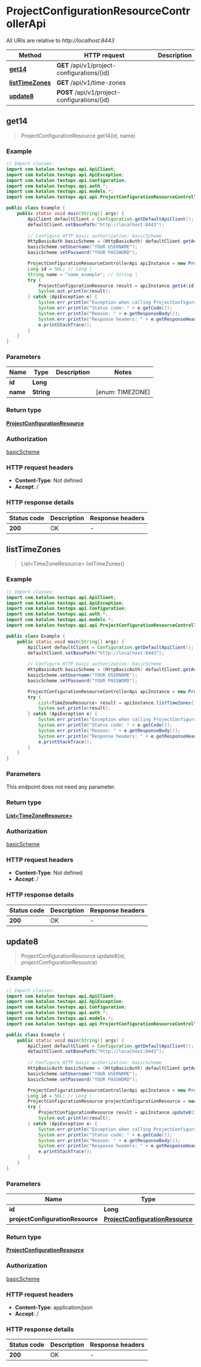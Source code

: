 # ProjectConfigurationResourceControllerApi

All URIs are relative to *http://localhost:8443*

Method | HTTP request | Description
------------- | ------------- | -------------
[**get14**](ProjectConfigurationResourceControllerApi.md#get14) | **GET** /api/v1/project-configurations/{id} | 
[**listTimeZones**](ProjectConfigurationResourceControllerApi.md#listTimeZones) | **GET** /api/v1/time-zones | 
[**update8**](ProjectConfigurationResourceControllerApi.md#update8) | **POST** /api/v1/project-configurations/{id} | 



## get14

> ProjectConfigurationResource get14(id, name)



### Example

```java
// Import classes:
import com.katalon.testops.api.ApiClient;
import com.katalon.testops.api.ApiException;
import com.katalon.testops.api.Configuration;
import com.katalon.testops.api.auth.*;
import com.katalon.testops.api.models.*;
import com.katalon.testops.api.api.ProjectConfigurationResourceControllerApi;

public class Example {
    public static void main(String[] args) {
        ApiClient defaultClient = Configuration.getDefaultApiClient();
        defaultClient.setBasePath("http://localhost:8443");
        
        // Configure HTTP basic authorization: basicScheme
        HttpBasicAuth basicScheme = (HttpBasicAuth) defaultClient.getAuthentication("basicScheme");
        basicScheme.setUsername("YOUR USERNAME");
        basicScheme.setPassword("YOUR PASSWORD");

        ProjectConfigurationResourceControllerApi apiInstance = new ProjectConfigurationResourceControllerApi(defaultClient);
        Long id = 56L; // Long | 
        String name = "name_example"; // String | 
        try {
            ProjectConfigurationResource result = apiInstance.get14(id, name);
            System.out.println(result);
        } catch (ApiException e) {
            System.err.println("Exception when calling ProjectConfigurationResourceControllerApi#get14");
            System.err.println("Status code: " + e.getCode());
            System.err.println("Reason: " + e.getResponseBody());
            System.err.println("Response headers: " + e.getResponseHeaders());
            e.printStackTrace();
        }
    }
}
```

### Parameters


Name | Type | Description  | Notes
------------- | ------------- | ------------- | -------------
 **id** | **Long**|  |
 **name** | **String**|  | [enum: TIMEZONE]

### Return type

[**ProjectConfigurationResource**](ProjectConfigurationResource.md)

### Authorization

[basicScheme](../README.md#basicScheme)

### HTTP request headers

- **Content-Type**: Not defined
- **Accept**: */*

### HTTP response details
| Status code | Description | Response headers |
|-------------|-------------|------------------|
| **200** | OK |  -  |


## listTimeZones

> List&lt;TimeZoneResource&gt; listTimeZones()



### Example

```java
// Import classes:
import com.katalon.testops.api.ApiClient;
import com.katalon.testops.api.ApiException;
import com.katalon.testops.api.Configuration;
import com.katalon.testops.api.auth.*;
import com.katalon.testops.api.models.*;
import com.katalon.testops.api.api.ProjectConfigurationResourceControllerApi;

public class Example {
    public static void main(String[] args) {
        ApiClient defaultClient = Configuration.getDefaultApiClient();
        defaultClient.setBasePath("http://localhost:8443");
        
        // Configure HTTP basic authorization: basicScheme
        HttpBasicAuth basicScheme = (HttpBasicAuth) defaultClient.getAuthentication("basicScheme");
        basicScheme.setUsername("YOUR USERNAME");
        basicScheme.setPassword("YOUR PASSWORD");

        ProjectConfigurationResourceControllerApi apiInstance = new ProjectConfigurationResourceControllerApi(defaultClient);
        try {
            List<TimeZoneResource> result = apiInstance.listTimeZones();
            System.out.println(result);
        } catch (ApiException e) {
            System.err.println("Exception when calling ProjectConfigurationResourceControllerApi#listTimeZones");
            System.err.println("Status code: " + e.getCode());
            System.err.println("Reason: " + e.getResponseBody());
            System.err.println("Response headers: " + e.getResponseHeaders());
            e.printStackTrace();
        }
    }
}
```

### Parameters

This endpoint does not need any parameter.

### Return type

[**List&lt;TimeZoneResource&gt;**](TimeZoneResource.md)

### Authorization

[basicScheme](../README.md#basicScheme)

### HTTP request headers

- **Content-Type**: Not defined
- **Accept**: */*

### HTTP response details
| Status code | Description | Response headers |
|-------------|-------------|------------------|
| **200** | OK |  -  |


## update8

> ProjectConfigurationResource update8(id, projectConfigurationResource)



### Example

```java
// Import classes:
import com.katalon.testops.api.ApiClient;
import com.katalon.testops.api.ApiException;
import com.katalon.testops.api.Configuration;
import com.katalon.testops.api.auth.*;
import com.katalon.testops.api.models.*;
import com.katalon.testops.api.api.ProjectConfigurationResourceControllerApi;

public class Example {
    public static void main(String[] args) {
        ApiClient defaultClient = Configuration.getDefaultApiClient();
        defaultClient.setBasePath("http://localhost:8443");
        
        // Configure HTTP basic authorization: basicScheme
        HttpBasicAuth basicScheme = (HttpBasicAuth) defaultClient.getAuthentication("basicScheme");
        basicScheme.setUsername("YOUR USERNAME");
        basicScheme.setPassword("YOUR PASSWORD");

        ProjectConfigurationResourceControllerApi apiInstance = new ProjectConfigurationResourceControllerApi(defaultClient);
        Long id = 56L; // Long | 
        ProjectConfigurationResource projectConfigurationResource = new ProjectConfigurationResource(); // ProjectConfigurationResource | 
        try {
            ProjectConfigurationResource result = apiInstance.update8(id, projectConfigurationResource);
            System.out.println(result);
        } catch (ApiException e) {
            System.err.println("Exception when calling ProjectConfigurationResourceControllerApi#update8");
            System.err.println("Status code: " + e.getCode());
            System.err.println("Reason: " + e.getResponseBody());
            System.err.println("Response headers: " + e.getResponseHeaders());
            e.printStackTrace();
        }
    }
}
```

### Parameters


Name | Type | Description  | Notes
------------- | ------------- | ------------- | -------------
 **id** | **Long**|  |
 **projectConfigurationResource** | [**ProjectConfigurationResource**](ProjectConfigurationResource.md)|  |

### Return type

[**ProjectConfigurationResource**](ProjectConfigurationResource.md)

### Authorization

[basicScheme](../README.md#basicScheme)

### HTTP request headers

- **Content-Type**: application/json
- **Accept**: */*

### HTTP response details
| Status code | Description | Response headers |
|-------------|-------------|------------------|
| **200** | OK |  -  |

